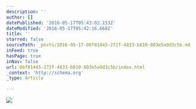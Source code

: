 ```yaml
---
description: ''
author: []
datePublished: '2016-05-17T05:43:02.153Z'
dateModified: '2016-05-17T05:42:16.668Z'
title: ''
starred: false
sourcePath: _posts/2016-05-17-06f81445-272f-4833-b810-803e5a9d3c5b.md
inFeed: true
hasPage: true
inNav: false
url: 06f81445-272f-4833-b810-803e5a9d3c5b/index.html
_context: 'http://schema.org'
_type: Article

---
```

![](https://the-grid-user-content.s3-us-west-2.amazonaws.com/a4df7b29-f744-4a44-9612-4ed1a5281c0d.jpg)